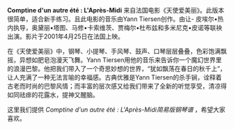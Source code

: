 

**Comptine d'un autre été : L'Après-Midi**
来自法国电影《天使爱美丽》。此版本很简单，适合新手练习。且此电影的音乐由Yann Tiersen创作。由让-
皮埃尔•热内执导，奥黛丽•塔图、马修•卡索维茨、贾梅尔•杜布兹和多米尼克•皮诺等联袂出演。影片于2001年4月25日在法国上映。

在《天使爱美丽》中，钢琴、小提琴、手风琴、鼓声、口琴层层叠叠，色彩饱满飘摇，异想如肥皂泡漫天飞舞。Yann
Tiersen用他的音乐来告诉你一个魔幻世界里的浪漫巴黎。他把我们带入了一个奇思妙想的世界，“犹如飘荡在春日的秋千上”，让人充满了一种无法言喻的幸福感。古典优雅是Yann
Tiersen的杀手锏，诠释着古老而时尚的巴黎风情；而丰富的层次感又给我们带来了全新的听觉享受，清凉得如同祛痱的花露水，提神又醒脑。

这里我们提供 _Comptine d'un autre été : L'Après-Midi简易版钢琴谱_ ，希望大家喜欢。

